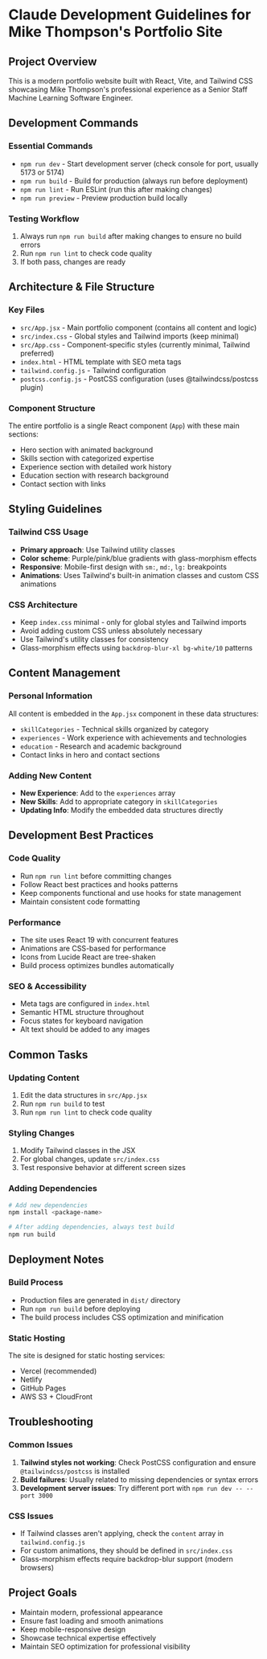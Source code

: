 # Claude Development Guidelines for Mike Thompson's Portfolio Site

## Project Overview
This is a modern portfolio website built with React, Vite, and Tailwind CSS showcasing Mike Thompson's professional experience as a Senior Staff Machine Learning Software Engineer.

## Development Commands

### Essential Commands
- `npm run dev` - Start development server (check console for port, usually 5173 or 5174)
- `npm run build` - Build for production (always run before deployment)
- `npm run lint` - Run ESLint (run this after making changes)
- `npm run preview` - Preview production build locally

### Testing Workflow
1. Always run `npm run build` after making changes to ensure no build errors
2. Run `npm run lint` to check code quality
3. If both pass, changes are ready

## Architecture & File Structure

### Key Files
- `src/App.jsx` - Main portfolio component (contains all content and logic)
- `src/index.css` - Global styles and Tailwind imports (keep minimal)
- `src/App.css` - Component-specific styles (currently minimal, Tailwind preferred)
- `index.html` - HTML template with SEO meta tags
- `tailwind.config.js` - Tailwind configuration
- `postcss.config.js` - PostCSS configuration (uses @tailwindcss/postcss plugin)

### Component Structure
The entire portfolio is a single React component (`App`) with these main sections:
- Hero section with animated background
- Skills section with categorized expertise
- Experience section with detailed work history  
- Education section with research background
- Contact section with links

## Styling Guidelines

### Tailwind CSS Usage
- **Primary approach**: Use Tailwind utility classes
- **Color scheme**: Purple/pink/blue gradients with glass-morphism effects
- **Responsive**: Mobile-first design with `sm:`, `md:`, `lg:` breakpoints
- **Animations**: Uses Tailwind's built-in animation classes and custom CSS animations

### CSS Architecture
- Keep `index.css` minimal - only for global styles and Tailwind imports
- Avoid adding custom CSS unless absolutely necessary
- Use Tailwind's utility classes for consistency
- Glass-morphism effects using `backdrop-blur-xl bg-white/10` patterns

## Content Management

### Personal Information
All content is embedded in the `App.jsx` component in these data structures:
- `skillCategories` - Technical skills organized by category
- `experiences` - Work experience with achievements and technologies
- `education` - Research and academic background
- Contact links in hero and contact sections

### Adding New Content
- **New Experience**: Add to the `experiences` array
- **New Skills**: Add to appropriate category in `skillCategories` 
- **Updating Info**: Modify the embedded data structures directly

## Development Best Practices

### Code Quality
- Run `npm run lint` before committing changes
- Follow React best practices and hooks patterns
- Keep components functional and use hooks for state management
- Maintain consistent code formatting

### Performance
- The site uses React 19 with concurrent features
- Animations are CSS-based for performance
- Icons from Lucide React are tree-shaken
- Build process optimizes bundles automatically

### SEO & Accessibility
- Meta tags are configured in `index.html`
- Semantic HTML structure throughout
- Focus states for keyboard navigation
- Alt text should be added to any images

## Common Tasks

### Updating Content
1. Edit the data structures in `src/App.jsx`
2. Run `npm run build` to test
3. Run `npm run lint` to check code quality

### Styling Changes
1. Modify Tailwind classes in the JSX
2. For global changes, update `src/index.css`
3. Test responsive behavior at different screen sizes

### Adding Dependencies
```bash
# Add new dependencies
npm install <package-name>

# After adding dependencies, always test build
npm run build
```

## Deployment Notes

### Build Process
- Production files are generated in `dist/` directory
- Run `npm run build` before deploying
- The build process includes CSS optimization and minification

### Static Hosting
The site is designed for static hosting services:
- Vercel (recommended)
- Netlify  
- GitHub Pages
- AWS S3 + CloudFront

## Troubleshooting

### Common Issues
1. **Tailwind styles not working**: Check PostCSS configuration and ensure `@tailwindcss/postcss` is installed
2. **Build failures**: Usually related to missing dependencies or syntax errors
3. **Development server issues**: Try different port with `npm run dev -- --port 3000`

### CSS Issues
- If Tailwind classes aren't applying, check the `content` array in `tailwind.config.js` 
- For custom animations, they should be defined in `src/index.css`
- Glass-morphism effects require backdrop-blur support (modern browsers)

## Project Goals
- Maintain modern, professional appearance
- Ensure fast loading and smooth animations
- Keep mobile-responsive design
- Showcase technical expertise effectively
- Maintain SEO optimization for professional visibility